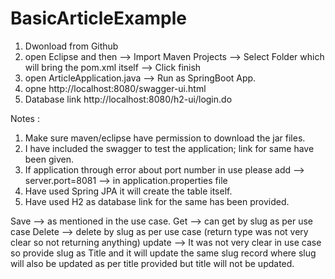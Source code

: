 # BasicArticleExample

1. Dwonload from Github
2. open Eclipse and then --> Import Maven Projects --> Select Folder which will bring the pom.xml itself --> Click finish
3. open ArticleApplication.java --> Run as SpringBoot App.
4. opne http://localhost:8080/swagger-ui.html
5. Database link http://localhost:8080/h2-ui/login.do

Notes : 
1. Make sure maven/eclipse have permission to download the jar files.
2. I have included the swagger to test the application; link for same have been given.
3. If application through error about port number in use please add --> server.port=8081 --> in application.properties file
4. Have used Spring JPA it will create the table itself.
5. Have used H2 as database link for the same has been provided.


Save --> as mentioned in the use case.
Get --> can get by slug as per use case
Delete --> delete by slug as per use case (return type was not very clear so not returning anything)
update --> It was not very clear in use case so provide slug as Title and it will update the same slug record where slug will also be updated as per title provided but title will not be updated.
